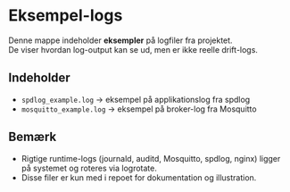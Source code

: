 # Eksempel-logs

Denne mappe indeholder **eksempler** på logfiler fra projektet.  
De viser hvordan log-output kan se ud, men er ikke reelle drift-logs.

## Indeholder
- `spdlog_example.log` → eksempel på applikationslog fra spdlog
- `mosquitto_example.log` → eksempel på broker-log fra Mosquitto

## Bemærk
- Rigtige runtime-logs (journald, auditd, Mosquitto, spdlog, nginx) ligger på systemet og roteres via logrotate.
- Disse filer er kun med i repoet for dokumentation og illustration.
